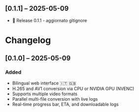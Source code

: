 
## [0.1.1] – 2025-05-09

- 🔖 Release 0.1.1 - aggiornato gitignore
# Changelog

## [0.1.0] – 2025-05-09

### Added
- Bilingual web interface 🇮🇹 🇬🇧
- H.265 and AV1 conversion via CPU or NVIDIA GPU (NVENC)
- Supports multiple video formats
- Parallel multi-file conversion with live logs
- Real-time progress bar, ETA, and downloadable logs
